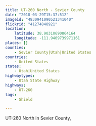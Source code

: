 ```yaml
---
title: UT-260 North - Sevier County
date: "2018-03-29T15:37:51Z"
imageid: "4830941090521341040"
flickrid: "41274848921"
location:
    latitude: 38.90310690864164
    longitude: -111.9409739971161
places: []
counties:
    - Sevier County|Utah|United States
countries:
    - United States
states:
    - Utah|United States
highwaytypes:
    - Utah State Highway
highways:
    - UT-260
tags:
    - Shield

---
```

UT-260 North in Sevier County,